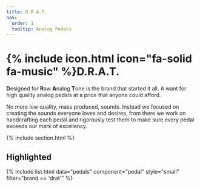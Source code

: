 ```yaml
---
title: D.R.A.T.
nav:
  order: 1
  tooltip: Analog Pedals
---
```


# {% include icon.html icon="fa-solid fa-music" %}D.R.A.T.

**D**esigned for **R**aw **A**nalog **T**one is the brand that started it all. A want for high quality analog pedals at a price that anyone could afford.

No more low quality, mass produced, sounds. Instead we focused on creating the sounds everyone loves and desires, from there we work on handcrafting each pedal and rigorously test them to make sure every pedal exceeds our mark of excellency.

{% include section.html %}

## Highlighted

{%
  include list.html
  data="pedals"
  component="pedal"
	style="small"
  filter="brand == 'drat'"
%}
